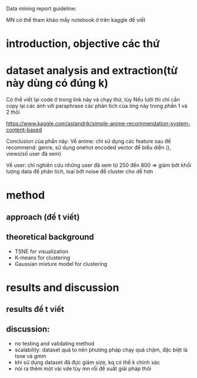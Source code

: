 Data mining report guideline:

MN có thể tham khảo mấy notebook ở trên kaggle để viết

# introduction, objective các thứ

# dataset analysis and extraction(từ này dùng có đúng k)

Có thể viết lại code ở trong link này và chạy thử, tùy
Nếu lười thì chỉ cần copy lại các ảnh với paraphrase các phân tích của ông này trong phần 1 và 2 thôi

https://www.kaggle.com/astandrik/simple-anime-recommendation-system-content-based

Conclusion của phần này:
Về anime: chỉ sử dụng các feature sau để recommend: genre, sử dụng onehot encoded vector để biểu diễn (), views(số user đã xem)

Về user: chỉ nghiên cứu những user đã xem từ 250 đến 800 => giảm bớt khối lượng data để phân tích, loại bớt noise để cluster cho dễ hơn

# method

## approach (để t viết)

## theoretical background

- TSNE for visualization
- K-means for clustering
- Gaussian mixture model for clustering

# results and discussion
## results để t viết
## discussion:

- no testing and validating method
- scalability: dataset quá to nên phương pháp chạy quá chậm, đặc biệt là tsne và gmm
- khi sử dụng dataset đã đực giảm size, kq có thể k chính xác
- nói ra thêm một vài vde tùy mn rồi đề xuất giải pháp thôi